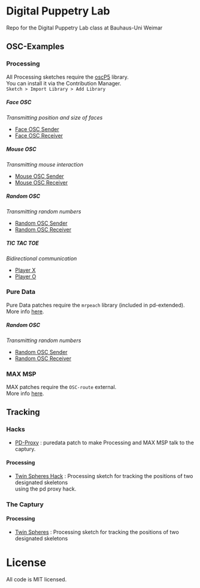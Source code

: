 # Digital Puppetry Lab

Repo for the Digital Puppetry Lab class at Bauhaus-Uni Weimar

## OSC-Examples

### Processing ###
All Processing sketches require the [oscP5](http://www.sojamo.de/libraries/oscP5/) library.  
You can install it via the Contribution Manager.  
`Sketch > Import Library > Add Library`

##### Face OSC #####
*Transmitting position and size of faces*
* [Face OSC Sender](osc-examples/processing/face_osc_sender)
* [Face OSC Receiver](osc-examples/processing/face_osc_receiver)

##### Mouse OSC #####
*Transmitting mouse interaction*
* [Mouse OSC Sender](osc-examples/processing/mouse_osc_sender)
* [Mouse OSC Receiver](osc-examples/processing/mouse_osc_receiver)

##### Random OSC #####
*Transmitting random numbers*
* [Random OSC Sender](osc-examples/processing/random_osc_sender)
* [Random OSC Receiver](osc-examples/processing/random_osc_sender)

##### TIC TAC TOE #####
*Bidirectional communication*
* [Player X](osc-examples/processing/tic_tac_toe_player_x)
* [Player O](osc-examples/processing/tic_tac_toe_player_o)

### Pure Data ###
Pure Data patches require the `mrpeach` library (included in pd-extended).  
More info [here](https://flossmanuals.net/pure-data/ch065_osc/).


##### Random OSC #####
*Transmitting random numbers*
* [Random OSC Sender](osc-examples/puredata/random_osc_sender.pd)
* [Random OSC Receiver](osc-examples/puredata/random_osc_receiver.pd)

### MAX MSP ###
MAX patches require the `OSC-route` external.  
More info [here](http://cnmat.berkeley.edu/patch/4029).

## Tracking

### Hacks ###

* [PD-Proxy](tracking/the-captury-hack/random_osc_sender.pd) : puredata patch to make Processing and MAX MSP talk to the captury.

#### Processing ####
* [Twin Spheres Hack](tracking/processing/twin_spheres_hack/) : Processing sketch for tracking the positions of two designated skeletons  
using the pd proxy hack.

### The Captury ###

#### Processing ####
* [Twin Spheres](tracking/processing/twin_spheres/) : Processing sketch for tracking the positions of two designated skeletons  

# License
All code is MIT licensed.
